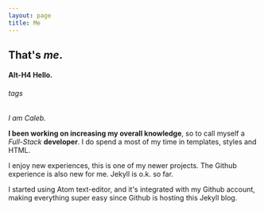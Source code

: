 ```yaml
---
layout: page
title: Me
---
```


## That's *me*.

#### Alt-H4 Hello.


###### tags

*I am Caleb.*

**I been working on increasing my overall knowledge**, so to call myself a _Full-Stack_ **developer**. I do spend a most of my time in templates, styles and HTML.

I enjoy new experiences, this is one of my newer projects.  The Github experience is also new for me. Jekyll is o.k. so far.  

I started using Atom text-editor, and it's integrated with my Github account, making everything super easy since Github is hosting this Jekyll blog.
